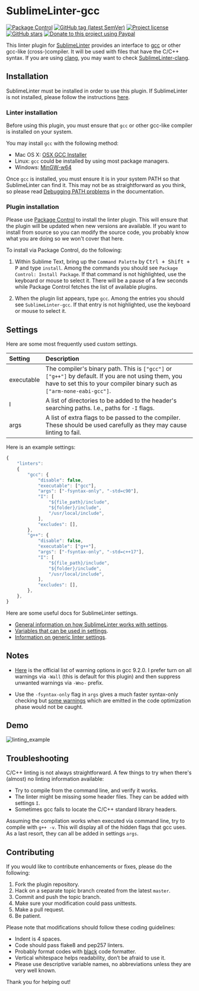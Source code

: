 # SublimeLinter-gcc

[![Package Control](https://img.shields.io/packagecontrol/dt/SublimeLinter-gcc)](https://packagecontrol.io/packages/SublimeLinter-gcc)
[![GitHub tag (latest SemVer)](https://img.shields.io/github/tag/SublimeLinter/SublimeLinter-gcc?logo=github)](https://github.com/SublimeLinter/SublimeLinter-gcc/tags)
[![Project license](https://img.shields.io/github/license/SublimeLinter/SublimeLinter-gcc?logo=github)](https://github.com/SublimeLinter/SublimeLinter-gcc/blob/master/LICENSE)
[![GitHub stars](https://img.shields.io/github/stars/SublimeLinter/SublimeLinter-gcc?logo=github)](https://github.com/SublimeLinter/SublimeLinter-gcc/stargazers)
[![Donate to this project using Paypal](https://img.shields.io/badge/paypal-donate-blue.svg?logo=paypal)](https://www.paypal.me/SublimeLinter/5usd)

This linter plugin for [SublimeLinter](https://github.com/SublimeLinter/SublimeLinter)
provides an interface to [gcc](https://gcc.gnu.org/) or other gcc-like (cross-)compiler.
It will be used with files that have the C/C++ syntax.
If you are using [clang](https://clang.llvm.org), you may want to check
[SublimeLinter-clang](https://github.com/SublimeLinter/SublimeLinter-clang).


## Installation

SublimeLinter must be installed in order to use this plugin.
If SublimeLinter is not installed, please follow the instructions
[here](https://sublimelinter.readthedocs.org/en/stable/installation.html).


### Linter installation

Before using this plugin, you must ensure that `gcc` or other gcc-like compiler is installed on your system.

You may install `gcc` with the following method:

- Mac OS X: [OSX GCC Installer](https://github.com/kennethreitz/osx-gcc-installer)
- Linux: `gcc` could be installed by using most package managers.
- Windows: [MinGW-w64](https://sourceforge.net/projects/mingw-w64)

Once `gcc` is installed, you must ensure it is in your system PATH so that SublimeLinter can find it.
This may not be as straightforward as you think, so please read [Debugging PATH problems](https://sublimelinter.readthedocs.org/en/stable/troubleshooting.html#debugging-path-problems) in the documentation.


### Plugin installation

Please use [Package Control](https://sublime.wbond.net/installation) to install the linter plugin.
This will ensure that the plugin will be updated when new versions are available.
If you want to install from source so you can modify the source code,
you probably know what you are doing so we won't cover that here.

To install via Package Control, do the following:

1. Within Sublime Text, bring up the `Command Palette` by <kbd>Ctrl + Shift + P</kbd> and type `install`.
   Among the commands you should see `Package Control: Install Package`.
   If that command is not highlighted, use the keyboard or mouse to select it.
   There will be a pause of a few seconds while Package Control fetches the list of available plugins.

1. When the plugin list appears, type `gcc`. Among the entries you should see `SublimeLinter-gcc`.
   If that entry is not highlighted, use the keyboard or mouse to select it.


## Settings

Here are some most frequently used custom settings.

| Setting | Description |
| :------ | :---------- |
| executable | The compiler's binary path. This is `["gcc"]` or `["g++"]` by default. If you are not using them, you have to set this to your compiler binary such as `["arm-none-eabi-gcc"]`. |
| I | A list of directories to be added to the header's searching paths. I.e., paths for `-I` flags. |
| args | A list of extra flags to be passed to the compiler. These should be used carefully as they may cause linting to fail. |


Here is an example settings:

```javascript
{
    "linters":
    {
        "gcc": {
            "disable": false,
            "executable": ["gcc"],
            "args": ["-fsyntax-only", "-std=c90"],
            "I": [
                "${file_path}/include",
                "${folder}/include",
                "/usr/local/include",
            ],
            "excludes": [],
        },
        "g++": {
            "disable": false,
            "executable": ["g++"],
            "args": ["-fsyntax-only", "-std=c++17"],
            "I": [
                "${file_path}/include",
                "${folder}/include",
                "/usr/local/include",
            ],
            "excludes": [],
        },
    },
}
```

Here are some useful docs for SublimeLinter settings.

- [General information on how SublimeLinter works with settings](https://sublimelinter.readthedocs.org/en/stable/settings.html).
- [Variables that can be used in settings](https://sublimelinter.readthedocs.org/en/stable/settings.html#settings-expansion).
- [Information on generic linter settings](https://sublimelinter.readthedocs.org/en/stable/linter_settings.html).


## Notes

- [Here](https://gcc.gnu.org/onlinedocs/gcc-9.2.0/gcc/Warning-Options.html#Warning-Options)
  is the official list of warning options in gcc 9.2.0. I prefer turn on all warnings
  via `-Wall` (this is default for this plugin) and then suppress unwanted warnings via `-Wno-` prefix.

- Use the `-fsyntax-only` flag in `args` gives a much faster syntax-only checking but
  [some warnings](https://github.com/SublimeLinter/SublimeLinter-gcc/issues/4)
  which are emitted in the code optimization phase would not be caught.


## Demo

![linting_example](https://raw.githubusercontent.com/SublimeLinter/SublimeLinter-gcc/gh-pages/images/linting_example_sl4.png)


## Troubleshooting

C/C++ linting is not always straightforward.
A few things to try when there's (almost) no linting information available:

- Try to compile from the command line, and verify it works.
- The linter might be missing some header files. They can be added with settings `I`.
- Sometimes gcc fails to locate the C/C++ standard library headers.

Assuming the compilation works when executed via command line, try to compile with `g++ -v`.
This will display all of the hidden flags that gcc uses.
As a last resort, they can all be added in settings `args`.


## Contributing

If you would like to contribute enhancements or fixes, please do the following:

1. Fork the plugin repository.
1. Hack on a separate topic branch created from the latest `master`.
1. Commit and push the topic branch.
1. Make sure your modification could pass unittests.
1. Make a pull request.
1. Be patient.

Please note that modifications should follow these coding guidelines:

- Indent is 4 spaces.
- Code should pass flake8 and pep257 linters.
- Probably format codes with [black](https://github.com/psf/black) code formatter.
- Vertical whitespace helps readability, don’t be afraid to use it.
- Please use descriptive variable names, no abbreviations unless they are very well known.

Thank you for helping out!
